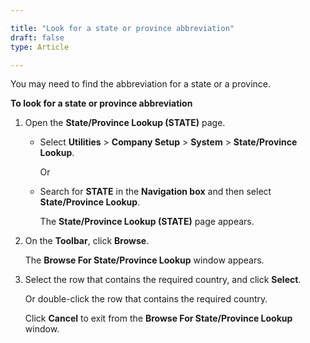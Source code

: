 ```yaml
---

title: "Look for a state or province abbreviation"
draft: false
type: Article

---
```


You may need to find the abbreviation for a state or a province.

**To look for a state or province abbreviation**

1. Open the **State/Province Lookup (STATE)** page.

    - Select **Utilities** > **Company Setup** > **System** > **State/Province Lookup**.

        Or

    - Search for **STATE** in the **Navigation box** and then select **State/Province Lookup**.

       The **State/Province Lookup (STATE)** page appears.

2. On the **Toolbar**, click **Browse**.

    The **Browse For State/Province Lookup** window appears.

3. Select the row that contains the required country, and click **Select**.

    Or double-click the row that contains the required country.

    Click **Cancel** to exit from the **Browse For State/Province Lookup** window.

​